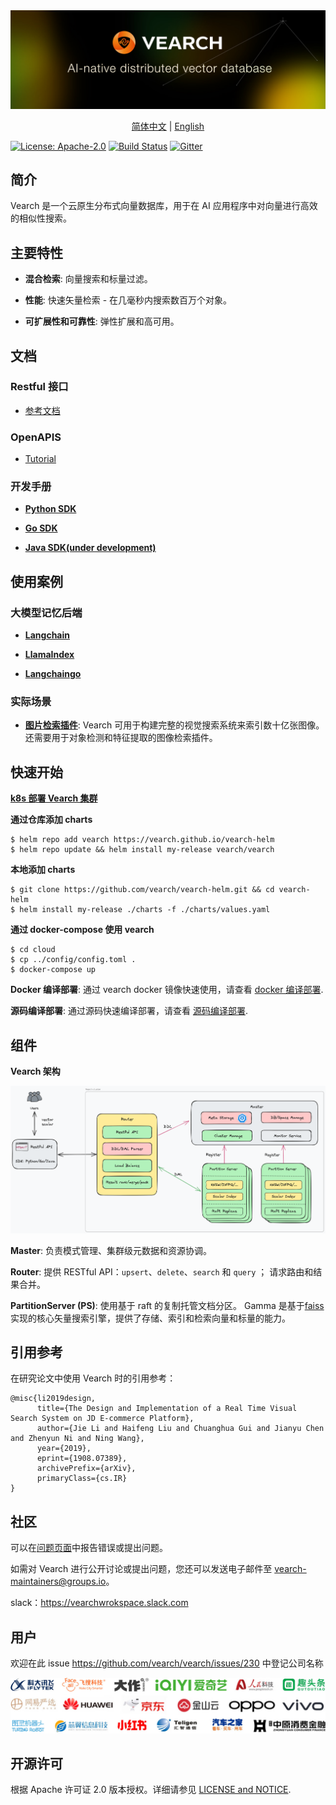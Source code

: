 <div align="center">
  <img src="assets/vearch_logo.png">
  <p>
    <a href="https://github.com/vearch/vearch/blob/master/README_ZH_CN.md">简体中文</a> | <a href="https://github.com/vearch/vearch/blob/master/README.md">English</a>
  </p>
</div>

[![License: Apache-2.0](https://img.shields.io/badge/License-Apache--2.0-blue.svg)](./LICENSE)
[![Build Status](https://github.com/vearch/vearch/actions/workflows/CI.yml/badge.svg)](https://github.com/vearch/vearch/actions/workflows/CI.yml)
[![Gitter](https://badges.gitter.im/vector_search/community.svg)](https://gitter.im/vector_search/community?utm_source=badge&utm_medium=badge&utm_campaign=pr-badge)

## 简介

Vearch 是一个云原生分布式向量数据库，用于在 AI 应用程序中对向量进行高效的相似性搜索。

## 主要特性

- **混合检索**: 向量搜索和标量过滤。

- **性能**: 快速矢量检索 - 在几毫秒内搜索数百万个对象。

- **可扩展性和可靠性**: 弹性扩展和高可用。

## 文档

### Restful 接口

- [参考文档](https://vearch.readthedocs.io/zh_CN/latest)

### OpenAPIS

- [Tutorial](https://vearch.github.io/tools#/)

### 开发手册

- **[Python SDK](sdk/python/README.md)**

- **[Go SDK](sdk/go/README.md)**

- **[Java SDK(under development)](sdk/java/README.md)**

## 使用案例

### 大模型记忆后端

- **[Langchain](sdk/integrations/langchain/README.md)**

- **[LlamaIndex](sdk/integrations/llama-index/README.md)**

- **[Langchaingo](sdk/integrations/langchaingo/vearchREADME.md)**

### 实际场景

- **[图片检索插件](docs/Quickstart.md)**: Vearch 可用于构建完整的视觉搜索系统来索引数十亿张图像。 还需要用于对象检测和特征提取的图像检索插件。

## 快速开始

**[k8s 部署 Vearch 集群](https://vearch.github.io/vearch-helm/)**

**通过仓库添加 charts**

```
$ helm repo add vearch https://vearch.github.io/vearch-helm
$ helm repo update && helm install my-release vearch/vearch
```

**本地添加 charts**

```
$ git clone https://github.com/vearch/vearch-helm.git && cd vearch-helm
$ helm install my-release ./charts -f ./charts/values.yaml
```

**通过 docker-compose 使用 vearch**

```
$ cd cloud
$ cp ../config/config.toml .
$ docker-compose up
```

**Docker 编译部署**: 通过 vearch docker 镜像快速使用，请查看 [docker 编译部署](docs/DeployByDockerZH_CN.md).

**源码编译部署**: 通过源码快速编译部署，请查看 [源码编译部署](docs/SourceCompileDeploymentZH_CN.md).

## 组件

**Vearch 架构**

![arc](assets/architecture.excalidraw.png)

**Master**: 负责模式管理、集群级元数据和资源协调。

**Router**: 提供 RESTful API：`upsert`、`delete`、`search` 和 `query` ； 请求路由和结果合并。

**PartitionServer (PS)**: 使用基于 raft 的复制托管文档分区。 Gamma 是基于[faiss](https://github.com/facebookresearch/faiss)实现的核心矢量搜索引擎，提供了存储、索引和检索向量和标量的能力。

## 引用参考

在研究论文中使用 Vearch 时的引用参考：

```
@misc{li2019design,
      title={The Design and Implementation of a Real Time Visual Search System on JD E-commerce Platform},
      author={Jie Li and Haifeng Liu and Chuanghua Gui and Jianyu Chen and Zhenyun Ni and Ning Wang},
      year={2019},
      eprint={1908.07389},
      archivePrefix={arXiv},
      primaryClass={cs.IR}
}
```

## 社区

可以在[问题页面](https://github.com/vearch/vearch/issues)中报告错误或提出问题。

如需对 Vearch 进行公开讨论或提出问题，您还可以发送电子邮件至 vearch-maintainers@groups.io。

slack：https://vearchwrokspace.slack.com

## 用户

欢迎在此 issue https://github.com/vearch/vearch/issues/230 中登记公司名称

![Users](assets/company_logos/all.jpg)

## 开源许可

根据 Apache 许可证 2.0 版本授权。详细请参见 [LICENSE and NOTICE](https://github.com/vearch/vearch/blob/master/LICENSE).
